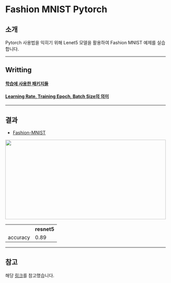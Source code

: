 # Fashion MNIST Pytorch

## 소개
Pytorch 사용법을 익히기 위해 Lenet5 모델을 활용하여 Fashion MNIST 예제를 실습합니다.
<hr/>

## Writting
#### [학습에 사용한 패키지들](https://moding.tistory.com/entry/Torchvision-%ED%8C%A8%ED%82%A4%EC%A7%80?category=888126)
#### [Learning Rate, Training Epoch, Batch Size의 의미](https://moding.tistory.com/entry/Learning-Rate-Training-Epoch-Batch-Size%EC%9D%98-%EC%9D%98%EB%AF%B8)
<hr/>

## 결과
* [Fashion-MNIST](https://github.com/Yeonwoo-Kim/Pytorch/tree/master/Fashion-MNIST)

<img src="https://user-images.githubusercontent.com/50096655/86315783-0b455280-bc66-11ea-85c6-303ab6077b9c.png" width="100%" height="250"></img>


<table>
  <th> </th>
  <th>resnet5</th>
  <tr>
    <td style=>accuracy</td>
    <td>0.89</td>
  </tr>
</table>
<hr/>

## 참고 
해당 [링크](https://github.com/Yeonwoo-Kim/Torchvision)를 참고했습니다.
